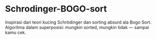 # Schrodinger-BOGO-sort
Inspirasi dari teori kucing Schrödinger dan sorting absurd ala Bogo Sort. Algoritma dalam superposisi: mungkin sorted, mungkin tidak — sampai kamu cek.
